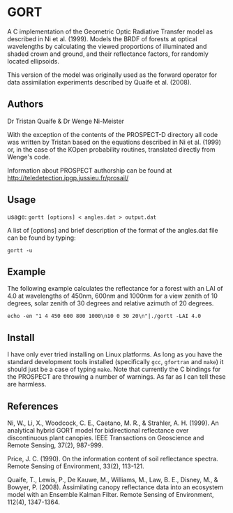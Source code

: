 # GORT

A C implementation of the Geometric Optic Radiative Transfer model as described in Ni et al. (1999). 
Models the BRDF of forests at optical wavelengths by
calculating the viewed proportions of illuminated and shaded crown and ground,
and their reflectance factors, for randomly located ellipsoids.

This version of the model was originally used as the forward operator for data assimilation experiments described by 
Quaife et al. (2008).


<!-- ## Main features

* Coupled to PROSPECT-D to (optionally) provide leaf optical properties.
* Soil reflectance using EOFs from Price (1990).
* Read/write LUTs of key intermediate variables to speed up some applications
-->


## Authors

Dr Tristan Quaife & Dr Wenge Ni-Meister

With the exception of the contents of the PROSPECT-D directory all code was written by Tristan based on the equations described in Ni et al. (1999) or, in the case of the KOpen probability routines, translated directly from Wenge's code.

Information about PROSPECT authorship can be found at http://teledetection.ipgp.jussieu.fr/prosail/

## Usage
 
usage: `gortt [options] < angles.dat > output.dat`

A list of \[options\] and brief description of the format of the angles.dat file can be found by typing:

`gortt -u`


## Example

The following example calculates the reflectance for a forest with an LAI of 4.0 at wavelengths of 450nm, 600nm and 1000nm for a view zenith of 10 degrees, solar zenith of 30 degrees and relative azimuth of 20 degrees.

`echo -en "1 4 450 600 800 1000\n10 0 30 20\n"|./gortt -LAI 4.0`


## Install

I have only ever tried installing on Linux platforms. As long as you have the standard development tools installed (specifically `gcc`, `gfortran` and `make`) it should just be a case of typing `make`. Note that currently the C bindings for the PROSPECT are throwing a number of warnings. As far as I can tell these are harmless.


## References

Ni, W., Li, X., Woodcock, C. E., Caetano, M. R., & Strahler, A. H. (1999). An analytical hybrid GORT model for bidirectional reflectance over discontinuous plant canopies. IEEE Transactions on Geoscience and Remote Sensing, 37(2), 987-999.

Price, J. C. (1990). On the information content of soil reflectance spectra. Remote Sensing of Environment, 33(2), 113-121.

Quaife, T., Lewis, P., De Kauwe, M., Williams, M., Law, B. E., Disney, M., & Bowyer, P. (2008). Assimilating canopy reflectance data into an ecosystem model with an Ensemble Kalman Filter. Remote Sensing of Environment, 112(4), 1347-1364.
